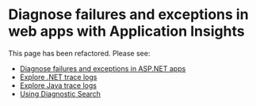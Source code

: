 <properties 
	pageTitle="Detect and diagnose failures and exceptions in web apps" 
	description="Detect and diagnose failures and exceptions in web apps" 
	services="application-insights" 
    documentationCenter=""
	authors="alancameronwills" 
	manager="douge"/>

<tags 
	ms.service="application-insights" 
	ms.workload="tbd" 
	ms.tgt_pltfrm="ibiza" 
	ms.devlang="na" 
	ms.topic="article" 
	ms.date="07/11/2015" 
	ms.author="awills"/>
 
# Diagnose failures and exceptions in web apps with Application Insights

This page has been refactored. Please see:

* [Diagnose failures and exceptions in ASP.NET apps](app-insights-asp-net-exceptions.md)
* [Explore .NET trace logs](app-insights-asp-net-trace-logs.md)
* [Explore Java trace logs](app-insights-java-trace-logs.md)
* [Using Diagnostic Search](app-insights-diagnostic-search.md)


 